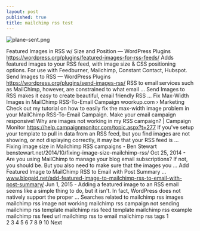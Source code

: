 ```yaml
---
layout: post
published: true
title: mailchimp rss test
---
```

![plane-sent.png](www.dianov.org/media/img/plane-sent.png)

Featured Images in RSS w/ Size and Position — WordPress Plugins
https://wordpress.org/plugins/featured-images-for-rss-feeds/
Adds featured images to your RSS feed, with image size & CSS positioning options. For use with Feedburner, Mailchimp, Constant Contact, Hubspot.
Send Images to RSS — WordPress Plugins
https://wordpress.org/plugins/send-images-rss/
RSS to email services such as MailChimp, however, are constrained to what email ... Send Images to RSS makes it easy to create beautiful, email friendly RSS ...
Fix Max-Width Images in MailChimp RSS-To-Email Campaign
woorkup.com › Marketing
Check out my tutorial on how to easily fix the max-width image problem in your MailChimp RSS-To-Email Campaign. Make your email campaign responsive!
Why are images not working in my RSS campaign? | Campaign Monitor
https://help.campaignmonitor.com/topic.aspx?t=277
If you've setup your template to pull in data from an RSS feed, but you find images are not showing, or not displaying correctly, it may be that your RSS feed is ...
Fixing image size in Mailchimp RSS campaigns - Ben Stewart
benstewart.net/2014/10/fixing-image-size-mailchimp-rss/
Oct 25, 2014 - Are you using MailChimp to manage your blog email subscriptions? If not, you should be. But you also need to make sure that the images you ...
Add Featured Image to MailChimp RSS to Email with Post Summary ...
www.blogaid.net/add-featured-image-to-mailchimp-rss-to-email-with-post-summary/
Jun 1, 2015 - Adding a featured image to an RSS email seems like a simple thing to do, but it isn't. In fact, WordPress does not natively support the proper ...
Searches related to mailchimp rss images
mailchimp rss image not working
mailchimp rss campaign not sending
mailchimp rss template
mailchimp rss feed template
mailchimp rss example
mailchimp rss feed url
mailchimp rss to email
mailchimp rss tags
1	
2
3
4
5
6
7
8
9
10
Next
